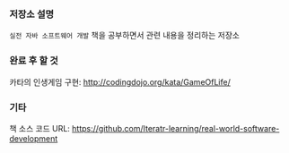 ### 저장소 설명
`실전 자바 소프트웨어 개발` 책을 공부하면서 관련 내용을 정리하는 저장소

### 완료 후 할 것 
카타의 인생게임 구현: http://codingdojo.org/kata/GameOfLife/

### 기타
책 소스 코드 URL: https://github.com/Iteratr-learning/real-world-software-development
